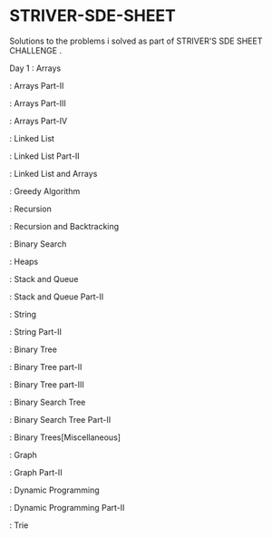 # STRIVER-SDE-SHEET
Solutions to the problems i solved as part of STRIVER'S SDE SHEET CHALLENGE .

Day 1
: Arrays

: Arrays Part-II

: Arrays Part-III

: Arrays Part-IV

: Linked List

: Linked List Part-II

: Linked List and Arrays

: Greedy Algorithm

: Recursion

: Recursion and Backtracking

: Binary Search

: Heaps

: Stack and Queue

: Stack and Queue Part-II

: String

: String Part-II

: Binary Tree

: Binary Tree part-II

: Binary Tree part-III

: Binary Search Tree

: Binary Search Tree Part-II

: Binary Trees[Miscellaneous]

: Graph

: Graph Part-II

: Dynamic Programming

: Dynamic Programming Part-II

: Trie
